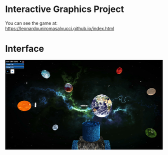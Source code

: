 # Interactive Graphics Project
You can see the game at: https://leonardouniromasalvucci.github.io/index.html

# Interface
![alt text](images/image.PNG)

